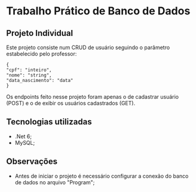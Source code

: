 # Trabalho Prático de Banco de Dados

## Projeto Individual
Este projeto consiste num CRUD de usuário seguindo o parâmetro estabelecido pelo professor:

    {
	"cpf": "inteiro",
	"nome": "string",
	"data_nascimento": "data"
	}
Os endpoints feito nesse projeto foram apenas o de cadastrar usuário (POST) e o de exibir os usuários cadastrados (GET).

## Tecnologias utilizadas

- .Net 6;
- MySQL;

## Observações
- Antes de iniciar o projeto é necessário configurar a conexão do banco de dados no arquivo "Program";


